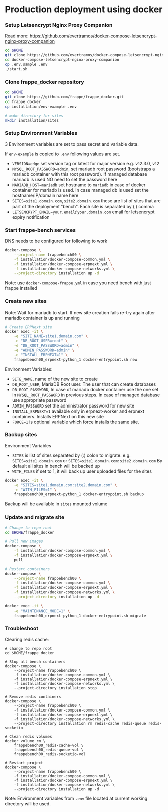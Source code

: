 # Production deployment using docker

### Setup Letsencrypt Nginx Proxy Companion

Read more: https://github.com/evertramos/docker-compose-letsencrypt-nginx-proxy-companion

```sh
cd $HOME
git clone https://github.com/evertramos/docker-compose-letsencrypt-nginx-proxy-companion.git
cd docker-compose-letsencrypt-nginx-proxy-companion
cp .env.sample .env
./start.sh
```

### Clone frappe_docker repository

```sh
cd $HOME
git clone https://github.com/frappe/frappe_docker.git
cd frappe_docker
cp installation/env-example .env

# make directory for sites
mkdir installation/sites
```

### Setup Environment Variables

3 Environment variables are set to pass secret and variable data.

If `env-example` is copied to `.env` following values are set.

- `VERSION=edge` set version tag or latest for major version e.g. v12.3.0, v12
- `MYSQL_ROOT_PASSWORD=admin`, set mariadb root password (bootstraps a mariadb container with this root password). If managed database mariadb is used NO need to set the password here
- `MARIADB_HOST=mariadb` set hostname to `mariadb` in case of docker container for mariadb is used. In case managed db is used set the hostname/IP/domain name here
- `SITES=site1.domain.com,site2.domain.com` these are list of sites that are part of the deployment "bench". Each site is separated by (,) comma
- `LETSENCRYPT_EMAIL=your.email@your.domain.com` email for letsencrypt expiry notification

### Start frappe-bench services

DNS needs to be configured for following to work

```sh
docker-compose \
    --project-name frappebench00 \
    -f installation/docker-compose-common.yml \
    -f installation/docker-compose-erpnext.yml \
    -f installation/docker-compose-networks.yml \
    --project-directory installation up -d
```

Note: use `docker-compose-frappe.yml` in case you need bench with just frappe installed

### Create new sites

Note: Wait for mariadb to start. If new site creation fails re-try again after mariadb container is up and running

```sh
# Create ERPNext site
docker exec -it \
    -e "SITE_NAME=site1.domain.com" \
    -e "DB_ROOT_USER=root" \
    -e "DB_ROOT_PASSWORD=admin" \
    -e "ADMIN_PASSWORD=admin" \
    -e "INSTALL_ERPNEXT=1" \
    frappebench00_erpnext-python_1 docker-entrypoint.sh new
```

Environment Variables:

- `SITE_NAME`, name of the new site to create
- `DB_ROOT_USER`, MariaDB Root user. The user that can create databases
- `DB_ROOT_PASSWORD`, In case of mariadb docker container use the one set in `MYSQL_ROOT_PASSWORD` in previous steps. In case of managed database use appropriate password
- `ADMIN_PASSWORD` set the administrator password for new site
- `INSTALL_ERPNEXT=1` available only in erpnext-worker and erpnext containers. Installs ERPNext on this new site
- `FORCE=1` is optional variable which force installs the same site.

### Backup sites

Environment Variables

- `SITES` is list of sites separated by (:) colon to migrate. e.g. `SITES=site1.domain.com` or `SITES=site1.domain.com:site2.domain.com` By default all sites in bench will be backed up
- `WITH_FILES` if set to 1, it will back up user uploaded files for the sites

```sh
docker exec -it \
    -e "SITES=site1.domain.com:site2.domain.com" \
    -e "WITH_FILES=1" \
    frappebench00_erpnext-python_1 docker-entrypoint.sh backup
```

Backup will be available in `sites` mounted volume

### Update and migrate site

```sh
# Change to repo root
cd $HOME/frappe_docker

# Pull new images
docker-compose \
    -f installation/docker-compose-common.yml \
    -f installation/docker-compose-erpnext.yml \
    pull

# Restart containers
docker-compose \
    --project-name frappebench00 \
    -f installation/docker-compose-common.yml \
    -f installation/docker-compose-erpnext.yml \
    -f installation/docker-compose-networks.yml \
    --project-directory installation up -d

docker exec -it \
    -e "MAINTENANCE_MODE=1" \
    frappebench00_erpnext-python_1 docker-entrypoint.sh migrate
```

### Troubleshoot

Clearing redis cache:

```
# change to repo root
cd $HOME/frappe_docker

# Stop all bench containers
docker-compose \
    --project-name frappebench00 \
    -f installation/docker-compose-common.yml \
    -f installation/docker-compose-erpnext.yml \
    -f installation/docker-compose-networks.yml \
    --project-directory installation stop

# Remove redis containers
docker-compose \
    --project-name frappebench00 \
    -f installation/docker-compose-common.yml \
    -f installation/docker-compose-erpnext.yml \
    -f installation/docker-compose-networks.yml \
    --project-directory installation rm redis-cache redis-queue redis-socketio

# Clean redis volumes
docker volume rm \
    frappebench00_redis-cache-vol \
    frappebench00_redis-queue-vol \
    frappebench00_redis-socketio-vol

# Restart project
docker-compose \
    --project-name frappebench00 \
    -f installation/docker-compose-common.yml \
    -f installation/docker-compose-erpnext.yml \
    -f installation/docker-compose-networks.yml \
    --project-directory installation up -d
```

Note: Environment variables from `.env` file located at current working directory will be used.
